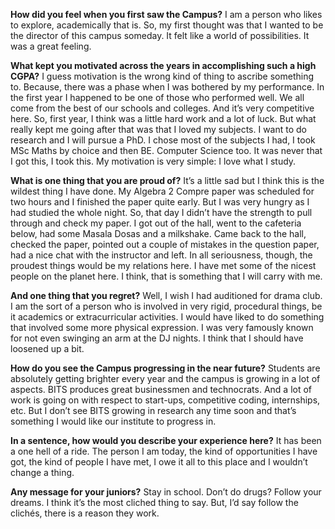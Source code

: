 <!-- TITLE: On Striking Gold -->
<!-- SUBTITLE: An interview with Adithya Murali -->

**How did you feel when you first saw the
Campus?**
I am a person who likes to explore, academically
that is. So, my first thought was
that I wanted to be the director of this
campus someday. It felt like a world of
possibilities. It was a great feeling.

**What kept you motivated across the
years in accomplishing such a high
CGPA?**
I guess motivation is the wrong kind of
thing to ascribe something to. Because,
there was a phase when I was bothered
by my performance. In the first year I happened
to be one of those who performed
well. We all come from the best of our
schools and colleges. And it’s very competitive
here. So, first year, I think was a
little hard work and a lot of luck. But what
really kept me going after that was that I
loved my subjects. I want to do research
and I will pursue a PhD. I chose most of
the subjects I had, I took MSc Maths by
choice and then BE. Computer Science
too. It was never that I got this, I took this.
My motivation is very simple: I love what I
study.

**What is one thing that you are proud
of?**
It’s a little sad but I think this is the wildest
thing I have done. My Algebra 2 Compre
paper was scheduled for two hours and I
finished the paper quite early. But I was
very hungry as I had studied the whole
night. So, that day I didn’t have the
strength to pull through and check my paper.
I got out of the hall, went to the cafeteria
below, had some Masala Dosas and a
milkshake. Came back to the hall, checked
the paper, pointed out a couple of mistakes
in the question paper, had a nice
chat with the instructor and left.
In all seriousness, though, the proudest
things would be my relations here. I have
met some of the nicest people on the
planet here. I think, that is something that I
will carry with me.

**And one thing that you regret?**
Well, I wish I had auditioned for drama
club. I am the sort of a person who is involved
in very rigid, procedural things, be it
academics or extracurricular activities. I
would have liked to do something that involved
some more physical expression. I
was very famously known for not even
swinging an arm at the DJ nights. I think
that I should have loosened up a bit.

**How do you see the Campus progressing
in the near future?**
Students are absolutely getting brighter
every year and the campus is growing in a
lot of aspects. BITS produces great businessmen
and technocrats. And a lot of
work is going on with respect to start-ups,
competitive coding, internships, etc. But I
don’t see BITS growing in research any
time soon and that’s something I would
like our institute to progress in.

**In a sentence, how would you describe
your experience here?**
It has been a one hell of a ride. The person
I am today, the kind of opportunities I
have got, the kind of people I have met, I
owe it all to this place and I wouldn’t
change a thing.

**Any message for your juniors?**
Stay in school. Don’t do drugs? Follow
your dreams. I think it’s the most cliched
thing to say. But, I’d say follow the clichés,
there is a reason they work.
